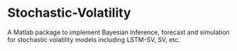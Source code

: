 # Stochastic-Volatility
A Matlab package to implement Bayesian Inference, forecast and simulation for stochastic volatility models including LSTM-SV, SV, etc.

